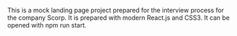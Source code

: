 This is a mock landing page project prepared for the interview process for the company Scorp. It is prepared with modern React.js and CSS3. It can be opened with npm run start.
